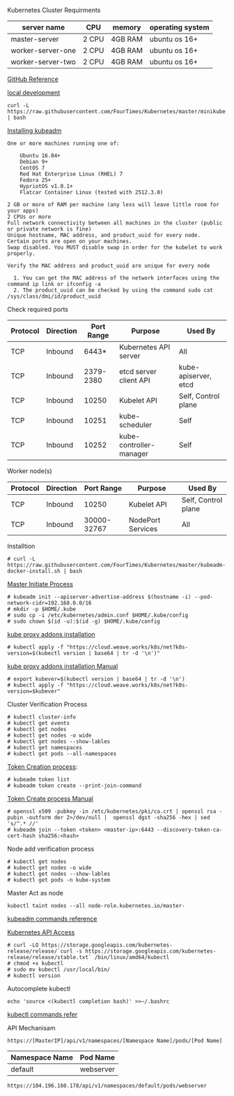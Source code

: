 Kubernetes Cluster Requirments

| server name | CPU | memory | operating system |
| --------------- | --------------- | --------------- | --------------- |
| master-server | 2 CPU | 4GB RAM | ubuntu os 16+ |
| worker-server-one | 2 CPU | 4GB RAM | ubuntu os 16+ |
| worker-server-two | 2 CPU | 4GB RAM | ubuntu os 16+ |

[GitHub Reference](https://www.pluralsight.com/guides/working-tables-github-markdown)

[local development](https://kubernetes.io/docs/tasks/tools/install-minikube/)

    curl -L https://raw.githubusercontent.com/FourTimes/Kubernetes/master/minikube.sh | bash

[Installing kubeadm](https://kubernetes.io/docs/setup/production-environment/tools/kubeadm/install-kubeadm/)
    
    One or more machines running one of:
    
        Ubuntu 16.04+
        Debian 9+
        CentOS 7
        Red Hat Enterprise Linux (RHEL) 7
        Fedora 25+
        HypriotOS v1.0.1+
        Flatcar Container Linux (tested with 2512.3.0)
        
    2 GB or more of RAM per machine (any less will leave little room for your apps)
    2 CPUs or more
    Full network connectivity between all machines in the cluster (public or private network is fine)
    Unique hostname, MAC address, and product_uuid for every node.
    Certain ports are open on your machines.
    Swap disabled. You MUST disable swap in order for the kubelet to work properly.

    Verify the MAC address and product_uuid are unique for every node

      1. You can get the MAC address of the network interfaces using the command ip link or ifconfig -a
      2. The product_uuid can be checked by using the command sudo cat /sys/class/dmi/id/product_uuid
      
  Check required ports

| Protocol | Direction | Port Range | Purpose | Used By |
| --------------- | --------------- | --------------- | --------------- | --------------- |
| TCP | Inbound | 6443* | Kubernetes API server | All  |
| TCP | Inbound | 2379-2380 | etcd server client API | kube-apiserver, etcd |
| TCP | Inbound | 10250 | Kubelet API | Self, Control plane |
| TCP | Inbound | 10251 | kube-scheduler | Self |
| TCP | Inbound | 10252 |  kube-controller-manager | Self |


 Worker node(s)


| Protocol | Direction | Port Range | Purpose | Used By |
| --------------- | --------------- | --------------- | --------------- | --------------- |
| TCP | Inbound | 10250 | Kubelet API | Self, Control plane  |
| TCP | Inbound | 30000-32767 | NodePort Services | All |
      		

Installtion 

    # curl -L https://raw.githubusercontent.com/FourTimes/Kubernetes/master/kubeadm-docker-install.sh | bash
    
[Master Initiate Process](https://kubernetes.io/docs/setup/production-environment/tools/kubeadm/create-cluster-kubeadm/)

    # kubeadm init --apiserver-advertise-address $(hostname -i) --pod-network-cidr=192.168.0.0/16
    # mkdir -p $HOME/.kube
    # sudo cp -i /etc/kubernetes/admin.conf $HOME/.kube/config
    # sudo chown $(id -u):$(id -g) $HOME/.kube/config

[kube proxy addons installation](https://www.weave.works/docs/net/latest/kubernetes/kube-addon/#configuration-options)

    # kubectl apply -f "https://cloud.weave.works/k8s/net?k8s-version=$(kubectl version | base64 | tr -d '\n')"


[kube proxy addons installation Manual](https://www.weave.works/docs/net/latest/kubernetes/kube-addon/#configuration-options)
    
    # export kubever=$(kubectl version | base64 | tr -d '\n')
    # kubectl apply -f "https://cloud.weave.works/k8s/net?k8s-version=$kubever"

Cluster Verification Process

    # kubectl cluster-info
    # kubectl get events
    # kubectl get nodes
    # kubectl get nodes -o wide
    # kubectl get nodes --show-lables
    # kubectl get namespaces
    # kubectl get pods --all-namespaces
    
[Token Creation process](https://kubernetes.io/docs/reference/setup-tools/kubeadm/kubeadm-token/):
    
    # kubeadm token list
    # kubeadm token create --print-join-command
    

[Token Create process Manual](https://kubernetes.io/docs/reference/setup-tools/kubeadm/kubeadm-token/)
    
    # openssl x509 -pubkey -in /etc/kubernetes/pki/ca.crt | openssl rsa -pubin -outform der 2>/dev/null |  openssl dgst -sha256 -hex | sed 's/^.* //'
    # kubeadm join --token <token> <master-ip>:6443 --discovery-token-ca-cert-hash sha256:<hash>
    

Node add verification process
    
    # kubectl get nodes
    # kubectl get nodes -o wide
    # kubectl get nodes --show-lables
    # kubectl get pods -n kube-system



Master Act as node

    kubectl taint nodes --all node-role.kubernetes.io/master-

[kubeadm commands reference](https://kubernetes.io/docs/reference/setup-tools/kubeadm/)

[Kubernetes API Access](https://kubernetes.io/docs/reference/kubectl/overview/)

    # curl -LO https://storage.googleapis.com/kubernetes-release/release/`curl -s https://storage.googleapis.com/kubernetes-release/release/stable.txt` /bin/linux/amd64/kubectl
    # chmod +x kubectl
    # sudo mv kubectl /usr/local/bin/
    # kubectl version
    
 Autocomplete kubectl

    echo 'source <(kubectl completion bash)' >>~/.bashrc
    
[kubectl commands refer](https://kubernetes.io/docs/reference/kubectl/cheatsheet/)

API Mechanisam
    
    https://[MasterIP]/api/v1/namespaces/[Namespace Name]/pods/[Pod Name]
    
  | Namespace Name | Pod Name | 
  | --------------- | --------------- |
  | default | webserver | 

        
    https://104.196.160.178/api/v1/namespaces/default/pods/webserver
    
